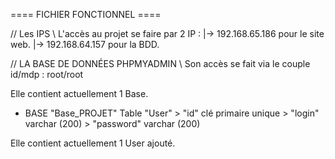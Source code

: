 ==== FICHIER FONCTIONNEL ====

// Les IPS \\
L'accès au projet se faire par 2 IP : 
  |-> 192.168.65.186 pour le site web.
  |-> 192.168.64.157 pour la BDD.


  // LA BASE DE DONNÉES PHPMYADMIN \\
Son accès se fait via le couple id/mdp : root/root

Elle contient actuellement 1 Base.

  * BASE "Base_PROJET"
      Table "User"
        > "id" clé primaire unique
        > "login" varchar (200)
        > "password" varchar (200) 
    

Elle contient actuellement 1 User ajouté.
  


